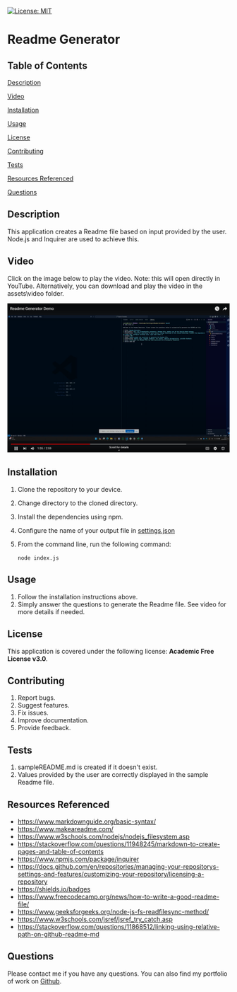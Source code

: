 [![License: MIT](https://img.shields.io/badge/License-MIT-yellow.svg)](https://opensource.org/licenses/MIT)

# Readme Generator

## Table of Contents

[Description](#description)

[Video](#video)

[Installation](#installation)

[Usage](#usage)

[License](#license)

[Contributing](#contributing)

[Tests](#tests)

[Resources Referenced](#resources-referenced)

[Questions](#questions)

## Description

This application creates a Readme file based on input provided by the user. Node.js and Inquirer are used to achieve this.

## Video

Click on the image below to play the video. Note: this will open directly in YouTube. Alternatively, you can download and play the video in the assets\video folder.

[![Watch the video](./assets/images/screenshot.png)](https://youtu.be/IAIQ-gJUBt4)

## Installation

1. Clone the repository to your device.
2. Change directory to the cloned directory.
3. Install the dependencies using npm.
4. Configure the name of your output file in [settings.json](./assets/config/settings.json)
5. From the command line, run the following command:

    ```console
    node index.js
    ```

## Usage

1. Follow the installation instructions above.
2. Simply answer the questions to generate the Readme file. See video for more details if needed.

## License

This application is covered under the following license: **Academic Free License v3.0**.

## Contributing

1. Report bugs.
2. Suggest features.
3. Fix issues.
4. Improve documentation.
5. Provide feedback.

## Tests

1. sampleREADME.md is created if it doesn't exist.
2. Values provided by the user are correctly displayed in the sample Readme file.

## Resources Referenced

- https://www.markdownguide.org/basic-syntax/
- https://www.makeareadme.com/
- https://www.w3schools.com/nodejs/nodejs_filesystem.asp
- https://stackoverflow.com/questions/11948245/markdown-to-create-pages-and-table-of-contents
- https://www.npmjs.com/package/inquirer
- https://docs.github.com/en/repositories/managing-your-repositorys-settings-and-features/customizing-your-repository/licensing-a-repository
- https://shields.io/badges
- https://www.freecodecamp.org/news/how-to-write-a-good-readme-file/
- https://www.geeksforgeeks.org/node-js-fs-readfilesync-method/
- https://www.w3schools.com/jsref/jsref_try_catch.asp
- https://stackoverflow.com/questions/11868512/linking-using-relative-path-on-github-readme-md

## Questions

Please contact me if you have any questions. You can also find my portfolio of work on [Github](https://github.com/ad).